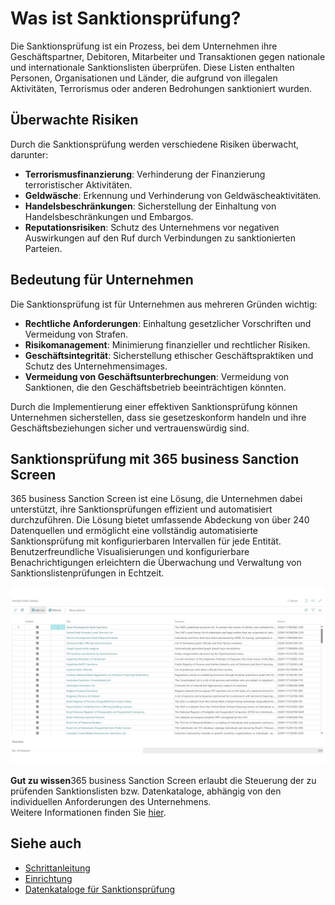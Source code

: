 # Was ist Sanktionsprüfung?

Die Sanktionsprüfung ist ein Prozess, bei dem Unternehmen ihre Geschäftspartner, Debitoren, Mitarbeiter und Transaktionen gegen nationale und internationale Sanktionslisten überprüfen. Diese Listen enthalten Personen, Organisationen und Länder, die aufgrund von illegalen Aktivitäten, Terrorismus oder anderen Bedrohungen sanktioniert wurden.

## Überwachte Risiken

Durch die Sanktionsprüfung werden verschiedene Risiken überwacht, darunter:
- **Terrorismusfinanzierung**: Verhinderung der Finanzierung terroristischer Aktivitäten.
- **Geldwäsche**: Erkennung und Verhinderung von Geldwäscheaktivitäten.
- **Handelsbeschränkungen**: Sicherstellung der Einhaltung von Handelsbeschränkungen und Embargos.
- **Reputationsrisiken**: Schutz des Unternehmens vor negativen Auswirkungen auf den Ruf durch Verbindungen zu sanktionierten Parteien.

## Bedeutung für Unternehmen

Die Sanktionsprüfung ist für Unternehmen aus mehreren Gründen wichtig:
- **Rechtliche Anforderungen**: Einhaltung gesetzlicher Vorschriften und Vermeidung von Strafen.
- **Risikomanagement**: Minimierung finanzieller und rechtlicher Risiken.
- **Geschäftsintegrität**: Sicherstellung ethischer Geschäftspraktiken und Schutz des Unternehmensimages.
- **Vermeidung von Geschäftsunterbrechungen**: Vermeidung von Sanktionen, die den Geschäftsbetrieb beeinträchtigen könnten.

Durch die Implementierung einer effektiven Sanktionsprüfung können Unternehmen sicherstellen, dass sie gesetzeskonform handeln und ihre Geschäftsbeziehungen sicher und vertrauenswürdig sind.

## Sanktionsprüfung mit 365 business Sanction Screen

365 business Sanction Screen ist eine Lösung, die Unternehmen dabei unterstützt, ihre Sanktionsprüfungen effizient und automatisiert durchzuführen. Die Lösung bietet umfassende Abdeckung von über 240 Datenquellen und ermöglicht eine vollständig automatisierte Sanktionsprüfung mit konfigurierbaren Intervallen für jede Entität. Benutzerfreundliche Visualisierungen und konfigurierbare Benachrichtigungen erleichtern die Überwachung und Verwaltung von Sanktionslistenprüfungen in Echtzeit.

![365 business Sanction Screen - Data Catalogs](/assets/images/365-business-sanction-screen/sanctionscreen.data-catalog.en-US.png)

<div class="alert alert-notice">
	<i class="fa-duotone fa-solid fa-lightbulb fa-xl"></i>
    <strong>Gut zu wissen</strong>365 business Sanction Screen erlaubt die Steuerung der zu prüfenden Sanktionslisten bzw. Datenkataloge, abhängig von den individuellen Anforderungen des Unternehmens.<br>
    Weitere Informationen finden Sie <a href="data-sources.md">hier</a>.
</div>

## Siehe auch

- [Schrittanleitung](get-started.md)
- [Einrichtung](setup.md)
- [Datenkataloge für Sanktionsprüfung](data-sources.md)
